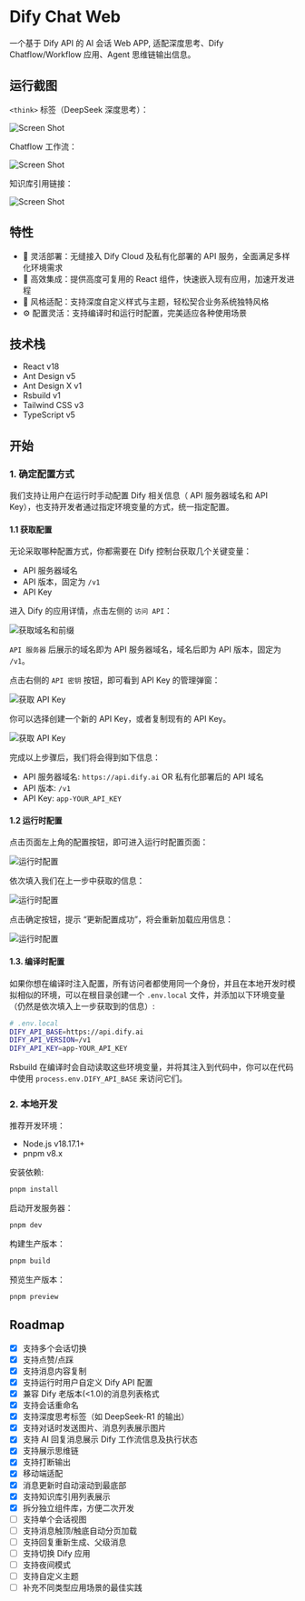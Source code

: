 # Dify Chat Web

一个基于 Dify API 的 AI 会话 Web APP, 适配深度思考、Dify Chatflow/Workflow 应用、Agent 思维链输出信息。

## 运行截图

`<think>` 标签（DeepSeek 深度思考）：

![Screen Shot](./docs/running_sample.png)

Chatflow 工作流：

![Screen Shot](./docs/sample_chatflow.jpg)

知识库引用链接：

![Screen Shot](./docs/sample_knowledge_base_link.jpg)

## 特性

- 💃 灵活部署：无缝接入 Dify Cloud 及私有化部署的 API 服务，全面满足多样化环境需求
- 🚀 高效集成：提供高度可复用的 React 组件，快速嵌入现有应用，加速开发进程
- 🎨 风格适配：支持深度自定义样式与主题，轻松契合业务系统独特风格
- ⚙️ 配置灵活：支持编译时和运行时配置，完美适应各种使用场景

## 技术栈

- React v18
- Ant Design v5
- Ant Design X v1
- Rsbuild v1
- Tailwind CSS v3
- TypeScript v5

## 开始

### 1. 确定配置方式

我们支持让用户在运行时手动配置 Dify 相关信息（ API 服务器域名和 API Key），也支持开发者通过指定环境变量的方式，统一指定配置。

#### 1.1 获取配置

无论采取哪种配置方式，你都需要在 Dify 控制台获取几个关键变量：

- API 服务器域名
- API 版本，固定为 `/v1`
- API Key

进入 Dify 的应用详情，点击左侧的 `访问 API`：

![获取域名和前缀](./docs/get_api_base.jpg)

`API 服务器` 后展示的域名即为 API 服务器域名，域名后即为 API 版本，固定为 `/v1`。

点击右侧的 `API 密钥` 按钮，即可看到 API Key 的管理弹窗：

![获取 API Key](./docs/get_api_key_entry.jpg)

你可以选择创建一个新的 API Key，或者复制现有的 API Key。

![获取 API Key](./docs/get_api_key.jpg)

完成以上步骤后，我们将会得到如下信息：

- API 服务器域名: `https://api.dify.ai` OR 私有化部署后的 API 域名
- API 版本: `/v1`
- API Key: `app-YOUR_API_KEY`

#### 1.2 运行时配置

点击页面左上角的配置按钮，即可进入运行时配置页面：

![运行时配置](./docs/config-button.jpg)

依次填入我们在上一步中获取的信息：

![运行时配置](./docs/config_form.jpg)

点击确定按钮，提示 “更新配置成功”，将会重新加载应用信息：

![运行时配置](./docs/config_success.jpg)

#### 1.3. 编译时配置

如果你想在编译时注入配置，所有访问者都使用同一个身份，并且在本地开发时模拟相似的环境，可以在根目录创建一个 `.env.local` 文件，并添加以下环境变量（仍然是依次填入上一步获取到的信息）:

```bash
# .env.local
DIFY_API_BASE=https://api.dify.ai
DIFY_API_VERSION=/v1
DIFY_API_KEY=app-YOUR_API_KEY
```

Rsbuild 在编译时会自动读取这些环境变量，并将其注入到代码中，你可以在代码中使用 `process.env.DIFY_API_BASE` 来访问它们。

### 2. 本地开发

推荐开发环境：

- Node.js v18.17.1+
- pnpm v8.x

安装依赖:

```bash
pnpm install
```

启动开发服务器：

```bash
pnpm dev
```

构建生产版本：

```bash
pnpm build
```

预览生产版本：

```bash
pnpm preview
```

## Roadmap

- [x] 支持多个会话切换
- [x] 支持点赞/点踩
- [x] 支持消息内容复制
- [x] 支持运行时用户自定义 Dify API 配置
- [x] 兼容 Dify 老版本(<1.0)的消息列表格式
- [x] 支持会话重命名
- [x] 支持深度思考标签（如 DeepSeek-R1 的输出）
- [x] 支持对话时发送图片、消息列表展示图片
- [x] 支持 AI 回复消息展示 Dify 工作流信息及执行状态
- [x] 支持展示思维链
- [x] 支持打断输出
- [x] 移动端适配
- [x] 消息更新时自动滚动到最底部
- [x] 支持知识库引用列表展示 
- [x] 拆分独立组件库，方便二次开发
- [ ] 支持单个会话视图
- [ ] 支持消息触顶/触底自动分页加载
- [ ] 支持回复重新生成、父级消息
- [ ] 支持切换 Dify 应用
- [ ] 支持夜间模式
- [ ] 支持自定义主题
- [ ] 补充不同类型应用场景的最佳实践
